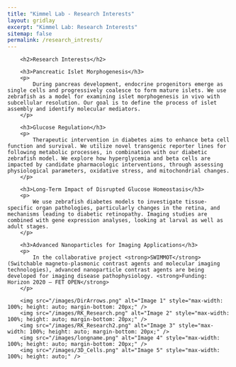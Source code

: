 ```yaml
---
title: "Kimmel Lab - Research Interests"
layout: gridlay
excerpt: "Kimmel Lab: Research Interests"
sitemap: false
permalink: /research_intrests/
---
```


        <h2>Research Interests</h2>

        <h3>Pancreatic Islet Morphogenesis</h3>
        <p>
            During pancreas development, endocrine progenitors emerge as single cells and progressively coalesce to form mature islets. We use zebrafish as a model for examining islet morphogenesis in vivo with subcellular resolution. Our goal is to define the process of islet assembly and identify molecular mediators.
        </p>

        <h3>Glucose Regulation</h3>
        <p>
            Therapeutic intervention in diabetes aims to enhance beta cell function and survival. We utilize novel transgenic reporter lines for following metabolic processes, in combination with our diabetic zebrafish model. We explore how hyperglycemia and beta cells are impacted by candidate pharmacologic interventions, through assessing physiological parameters, oxidative stress, and mitochondrial changes.
        </p>

        <h3>Long-Term Impact of Disrupted Glucose Homeostasis</h3>
        <p>
            We use zebrafish diabetes models to investigate tissue-specific organ pathologies, particularly changes in the retina, and mechanisms leading to diabetic retinopathy. Imaging studies are combined with gene expression analyses, looking at larval as well as adult stages.
        </p>

        <h3>Advanced Nanoparticles for Imaging Applications</h3>
        <p>
            In the collaborative project <strong>SWIMMOT</strong> (Switchable magneto-plasmonic contrast agents and molecular imaging technologies), advanced nanoparticle contrast agents are being developed for imaging disease pathophysiology. <strong>Funding: Horizon 2020 – FET OPEN</strong>
        </p>

        <img src="/images/DirArrows.png" alt="Image 1" style="max-width: 100%; height: auto; margin-bottom: 20px;" />
        <img src="/images/RK_Research.png" alt="Image 2" style="max-width: 100%; height: auto; margin-bottom: 20px;" />
        <img src="/images/RK_Research2.png" alt="Image 3" style="max-width: 100%; height: auto; margin-bottom: 20px;" />
        <img src="/images/longname.png" alt="Image 4" style="max-width: 100%; height: auto; margin-bottom: 20px;" />
        <img src="/images/3D_Cells.png" alt="Image 5" style="max-width: 100%; height: auto;" />

